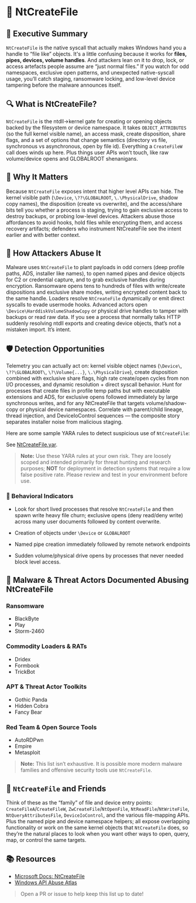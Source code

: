 # 📂 NtCreateFile 

## 🚀 Executive Summary
`NtCreateFile` is the native syscall that actually makes Windows hand you a handle to “file like” objects.  It's a little confusing because it works for **files, pipes, devices, volume handles**. And attackers lean on it to drop, lock, or access artefacts people assume are “just normal files.” If you watch for odd namespaces, exclusive open patterns, and unexpected native-syscall usage, you’ll catch staging, ransomware locking, and low-level device tampering before the malware announces itself.

## 🔍 What is NtCreateFile?
`NtCreateFile` is the ntdll→kernel gate for creating or opening objects backed by the filesystem or device namespace. It takes `OBJECT_ATTRIBUTES` (so the full kernel visible name), an access mask, create disposition, share flags, and a set of options that change semantics (directory vs file, synchronous vs asynchronous, open by file id). Everything a `CreateFileW` call does winds up here. Plus things user APIs won’t touch, like raw volume/device opens and GLOBALROOT shenanigans.

## 🚩 Why It Matters
Because `NtCreateFile` exposes intent that higher level APIs can hide. The kernel visible path (`\Device`, `\??\GLOBALROOT`, `\.\PhysicalDrive`, shadow copy names), the disposition (create vs overwrite), and the access/share bits tell you whether a process is staging, trying to gain exclusive access to destroy backups, or probing low-level devices. Attackers abuse those affordances to avoid hooks, hold files while encrypting them, and access recovery artifacts; defenders who instrument NtCreateFile see the intent earlier and with better context.

## 🧬 How Attackers Abuse It
Malware uses `NtCreateFile` to plant payloads in odd corners (deep profile paths, ADS, installer like names), to open named pipes and device objects for C2 or credential capture, and to grab exclusive handles during encryption. Ransomware opens tens to hundreds of files with write/create dispositions and exclusive share modes, writing encrypted content back to the same handle. Loaders resolve `NtCreateFile` dynamically or emit direct syscalls to evade usermode hooks. Advanced actors open `\Device\HarddiskVolumeShadowCopy` or physical drive handles to tamper with backups or read raw data. If you see a process that normally talks HTTP suddenly resolving ntdll exports and creating device objects, that’s not a mistaken import. It’s intent.

## 🛡️ Detection Opportunities
Telemetry you can actually act on: kernel visible object names (`\Device\`, `\??\GLOBALROOT\`, `\?\Volume{...}`, `\.\PhysicalDrive`), create disposition combined with exclusive share flags, high rate create/open cycles from non I/O processes, and dynamic resolution + direct syscall behavior. Hunt for processes that create files in profile temp paths but with executable extensions and ADS, for exclusive opens followed immediately by large synchronous writes, and for any NtCreateFile that targets volume/shadow-copy or physical device namespaces. Correlate with parent/child lineage, thread injection, and DeviceIoControl sequences — the composite story separates installer noise from malicious staging.

Here are some sample YARA rules to detect suspicious use of `NtCreateFile`:

See [NtCreateFile.yar](./NtCreateFile.yar).

> **Note:** Use these YARA rules at your own risk. They are loosely scoped and intended primarily for threat hunting and research purposes; **NOT** for deployment in detection systems that require a low false positive rate. Please review and test in your environment before use.

### 🐾 Behavioral Indicators
 - Look for short lived processes that resolve `NtCreateFile` and then spawn write heavy file churn; exclusive opens (deny read/deny write) across many user documents followed by content overwrite.

 - Creation of objects under `\Device` or `GLOBALROOT`

 - Named pipe creation immediately followed by remote network endpoints

 - Sudden volume/physical drive opens by processes that never needed block level access. 

## 🦠 Malware & Threat Actors Documented Abusing NtCreateFile

### **Ransomware**
- BlackByte 
- Play
- Storm-2460

### **Commodity Loaders & RATs**
- Dridex 
- Formbook
- TrickBot

### **APT & Threat Actor Toolkits**
- Gothic Panda 
- Hidden Cobra
- Fancy Bear

### **Red Team & Open Source Tools**
- AutoRDPwn
- Empire
- Metasploit

> **Note:** This list isn’t exhaustive. It is possible more modern malware families and offensive security tools use `NtCreateFile`.

## 🧵 `NtCreateFile` and Friends
Think of these as the “family” of file and device entry points: `CreateFileA`/`CreateFileW`, `ZwCreateFile`/`NtOpenFile`, `NtReadFile`/`NtWriteFile`, `NtQueryAttributesFile`, `DeviceIoControl`, and the various file-mapping APIs. Plus the named pipe and device namespace helpers; all expose overlapping functionality or work on the same kernel objects that `NtCreateFile` does, so they’re the natural places to look when you want other ways to open, query, map, or control the same targets.

## 📚 Resources
- [Microsoft Docs: NtCreateFile](https://learn.microsoft.com/en-us/windows/win32/api/winternl/nf-winternl-ntcreatefile)
- [Windows API Abuse Atlas](https://github.com/danafaye/WindowsAPIAbuseAtlas)

> Open a PR or issue to help keep this list up to date!